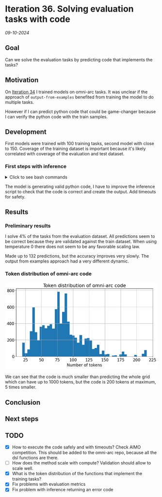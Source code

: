 # Iteration 36. Solving evaluation tasks with code

_09-10-2024_

## Goal

Can we solve the evaluation tasks by predicting code that implements the tasks?

## Motivation

On [Iteration 34](Iteration_34_developing_omni_arc.md) I trained models on omni-arc tasks. It was unclear
if the approach of `output-from-examples` benefited from training the model to do multiple tasks.

However if I can predict python code that could be game-changer because I can verify the python
code with the train samples.

## Development

First models were trained with 100 training tasks, second model with close to 150. Coverage of the
training dataset is important because it's likely correlated with coverage of the evaluation and test dataset.

### First steps with inference

<details>
  <summary>Click to see bash commands</summary>

```bash
# baseline
python inference.py \
--model_path  /mnt/hdd0/Kaggle/arc24/models/20241006_omniarc_validation/02_omni-arc-400-code-from-examples-Qwen2.5-0.5B-Instruct_lr5e-5_14000steps_2gpus_8192msl/checkpoint-14000 \
--prompt_version code-from-examples-v0 \
--dataset_path /mnt/hdd0/Kaggle/arc24/data/arc-agi_evaluation_challenges.json \
--predictions_per_task 8 \
--output_filepath /mnt/hdd0/Kaggle/arc24/debug/first_predictions/checkpoint-14000/inference_evaluation_x008.json \
--verbose

python inference.py \
--model_path  /mnt/hdd0/Kaggle/arc24/models/20241006_omniarc_validation/02_omni-arc-400-code-from-examples-Qwen2.5-0.5B-Instruct_lr5e-5_14000steps_2gpus_8192msl/checkpoint-14000 \
--prompt_version code-from-examples-v0 \
--dataset_path /mnt/hdd0/Kaggle/arc24/data/arc-agi_evaluation_challenges.json \
--predictions_per_task 32 \
--output_filepath /mnt/hdd0/Kaggle/arc24/debug/first_predictions/checkpoint-14000/inference_evaluation_x032.json

python merge_lora.py --base_model_path /home/gbarbadillo/data/Qwen2.5-0.5B-Instruct --lora_path /mnt/hdd0/MEGA/projects/temp/20241006_omniarc_validation/05_omni-arc-400-code-from-examples-v1-Qwen2.5-0.5B-Instruct_lora128_lr1e-4_bs32_7000steps_2gpus_8192msl/checkpoint-7000 --output_path /home/gbarbadillo/data/Qwen2.5-0.5B-Instruct-omni-arc

python inference.py \
--model_path  /home/gbarbadillo/data/Qwen2.5-0.5B-Instruct-omni-arc \
--prompt_version code-from-examples-v1 \
--dataset_path /mnt/hdd0/Kaggle/arc24/data/arc-agi_evaluation_challenges.json \
--predictions_per_task 8 \
--output_filepath /mnt/hdd0/Kaggle/arc24/debug/second_model/checkpoint-7000/inference_evaluation_x008.json \
--verbose

python inference.py \
--model_path  /home/gbarbadillo/data/Qwen2.5-0.5B-Instruct-omni-arc \
--prompt_version code-from-examples-v1 \
--dataset_path /mnt/hdd0/Kaggle/arc24/data/arc-agi_evaluation_challenges.json \
--predictions_per_task 32 \
--output_filepath /mnt/hdd0/Kaggle/arc24/debug/second_model/checkpoint-7000/inference_evaluation_x032.json

python inference.py \
--model_path  /home/gbarbadillo/data/Qwen2.5-0.5B-Instruct-omni-arc \
--prompt_version code-from-examples-v1 \
--dataset_path /mnt/hdd0/Kaggle/arc24/data/arc-agi_evaluation_challenges.json \
--predictions_per_task 32 \
--temperature 0.5 \
--output_filepath /mnt/hdd0/Kaggle/arc24/debug/second_model/checkpoint-7000/inference_evaluation_x032_t5e-1.json

python inference.py \
--model_path  /home/gbarbadillo/data/Qwen2.5-0.5B-Instruct-omni-arc \
--prompt_version code-from-examples-v1 \
--dataset_path /mnt/hdd0/Kaggle/arc24/data/arc-agi_evaluation_challenges.json \
--predictions_per_task 32 \
--temperature 0.7 \
--output_filepath /mnt/hdd0/Kaggle/arc24/debug/second_model/checkpoint-7000/inference_evaluation_x032_t7e-1.json

python inference.py \
--model_path  /home/gbarbadillo/data/Qwen2.5-0.5B-Instruct-omni-arc \
--prompt_version code-from-examples-v1 \
--dataset_path /mnt/hdd0/Kaggle/arc24/data/arc-agi_evaluation_challenges.json \
--predictions_per_task 32 \
--temperature 0.9 \
--output_filepath /mnt/hdd0/Kaggle/arc24/debug/second_model/checkpoint-7000/inference_evaluation_x032_t9e-1.json

python inference.py \
--model_path  /home/gbarbadillo/data/Qwen2.5-0.5B-Instruct-omni-arc \
--prompt_version code-from-examples-v1 \
--dataset_path /mnt/hdd0/Kaggle/arc24/data/arc-agi_evaluation_challenges.json \
--predictions_per_task 32 \
--temperature 1 \
--output_filepath /mnt/hdd0/Kaggle/arc24/debug/second_model/checkpoint-7000/inference_evaluation_x032_t1.json

python inference.py \
--model_path  /home/gbarbadillo/data/Qwen2.5-0.5B-Instruct-omni-arc \
--prompt_version code-from-examples-v1 \
--dataset_path /mnt/hdd0/Kaggle/arc24/data/arc-agi_evaluation_challenges.json \
--predictions_per_task 128 \
--temperature 0.7 \
--output_filepath /mnt/hdd0/Kaggle/arc24/debug/second_model/checkpoint-7000/inference_evaluation_x128_t7e-1.json


python inference.py \
--model_path  /mnt/hdd0/MEGA/projects/temp/20241006_omniarc_validation/03_omni-arc-800-all-code-Qwen2.5-0.5B-Instruct_lr5e-5_26000steps_2gpus_8192msl/checkpoint-26000 \
--prompt_version code-from-examples-v0 \
--dataset_path /mnt/hdd0/Kaggle/arc24/data/arc-agi_evaluation_challenges.json \
--predictions_per_task 8 \
--temperature 0.7 \
--output_filepath /mnt/hdd0/Kaggle/arc24/debug/third_model/checkpoint-26000/inference_evaluation_x008_t7e-1.json

```

</details>

The model is generating valid python code, I have to improve the inference script to check that the
code is correct and create the output. Add timeouts for safety.

## Results

### Preliminary results

I solve 4% of the tasks from the evaluation dataset. All predictions seem to be correct because they
are validated against the train dataset. When using temperature 0 there does not seem to be any favorable scaling law.

Made up to 132 predictions, but the accuracy improves very slowly. The output from examples approach
had a very different dynamic.

### Token distribution of omni-arc code

![token distribution](res/2024-10-10-11-40-11.png)

We can see that the code is much smaller than predicting the whole grid which can have up to 1000 tokens,
but the code is 200 tokens at maximum, 5 times smaller.

## Conclusion

## Next steps

## TODO

- [x] How to execute the code safely and with timeouts? Check AIMO competition. This should be added
  to the omni-arc repo, because all the dsl functions are there.
- [ ] How does the method scale with compute? Validation should allow to scale well.
- [x] What is the token distribution of the functions that implement the training tasks?
- [x] Fix problems with evaluation metrics
- [x] Fix problem with inference returning an error code
